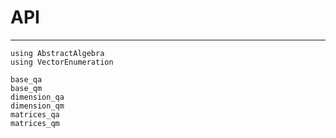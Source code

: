 # API

--- 

```@setup
using AbstractAlgebra
using VectorEnumeration
```

```@docs
base_qa
base_qm
dimension_qa
dimension_qm
matrices_qa
matrices_qm
```